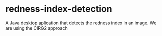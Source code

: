 # redness-index-detection
A Java desktop aplication that detects the redness index in an image. We are using the CIRG2 approach
